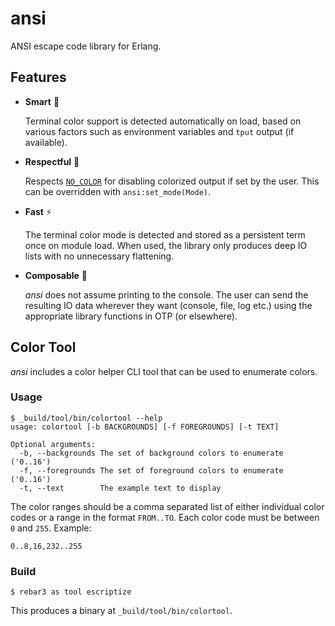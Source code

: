 # ansi

ANSI escape code library for Erlang.

## Features

* **Smart** :brain:

  Terminal color support is detected automatically on load, based on various factors such as environment variables and `tput` output (if available).

* **Respectful** :pray:

  Respects [`NO_COLOR`](https://no-color.org) for disabling colorized output if set by the user. This can be overridden with `ansi:set_mode(Mode)`.

* **Fast** :zap:

  The terminal color mode is detected and stored as a persistent term once on module load. When used, the library only produces deep IO lists with no unnecessary flattening.

* **Composable** :wrench:

  _ansi_ does not assume printing to the console. The user can send the resulting IO data wherever they want (console, file, log etc.) using the appropriate library functions in OTP (or elsewhere).

## Color Tool

_ansi_ includes a color helper CLI tool that can be used to enumerate colors.

### Usage

```console
$ _build/tool/bin/colortool --help
usage: colortool [-b BACKGROUNDS] [-f FOREGROUNDS] [-t TEXT]

Optional arguments:
  -b, --backgrounds The set of background colors to enumerate ('0..16')
  -f, --foregrounds The set of foreground colors to enumerate ('0..16')
  -t, --text        The example text to display
```

The color ranges should be a comma separated list of either individual color
codes or a range in the format `FROM..TO`. Each color code must be between `0` and `255`. Example:

```
0..8,16,232..255
```

### Build

```console
$ rebar3 as tool escriptize
```

This produces a binary at `_build/tool/bin/colortool`.

